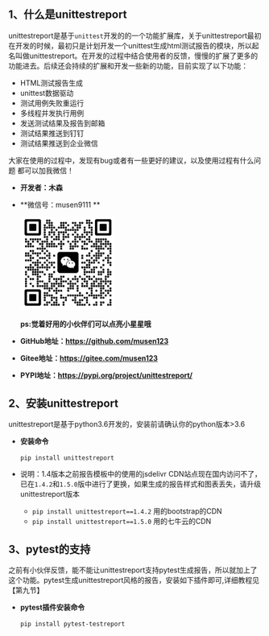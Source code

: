 #

##  1、什么是unittestreport

unittestreport是基于`unittest`开发的的一个功能扩展库，关于unittestreport最初在开发的时候，最初只是计划开发一个unittest生成html测试报告的模块，所以起名叫做unittestreport。在开发的过程中结合使用者的反馈，慢慢的扩展了更多的功能进去。后续还会持续的扩展和开发一些新的功能，目前实现了以下功能：

- HTML测试报告生成
- unittest数据驱动
- 测试用例失败重运行
- 多线程并发执行用例
- 发送测试结果及报告到邮箱
- 测试结果推送到钉钉
- 测试结果推送到企业微信

大家在使用的过程中，发现有bug或者有一些更好的建议，以及使用过程有什么问题 都可以加我微信！

- **开发者：木森**

- **微信号：musen9111 **

    <img src="img/wx.jpg" alt="wx" style="zoom:25%;" /> 
    
    
    **ps:觉着好用的小伙伴们可以点亮小星星哦**
    
- **GitHub地址：https://github.com/musen123**

- **Gitee地址：https://gitee.com/musen123**

- **PYPI地址：https://pypi.org/project/unittestreport/**

## 2、安装unittestreport

unittestreport是基于python3.6开发的，安装前请确认你的python版本>3.6

- **安装命令**

    `pip install unittestreport`

- 说明：1.4版本之前报告模板中的使用的jsdelivr CDN站点现在国内访问不了，已在`1.4.2`和`1.5.0`版中进行了更换，如果生成的报告样式和图表丢失，请升级unittestreport版本
    - `pip install unittestreport==1.4.2`  用的bootstrap的CDN
    - `pip install unittestreport==1.5.0`  用的七牛云的CDN


## 3、pytest的支持

之前有小伙伴反馈，能不能让unittestreport支持pytest生成报告，所以就加上了这个功能。pytest生成unittestreport风格的报告，安装如下插件即可,详细教程见【第九节】

- **pytest插件安装命令**

    `pip install pytest-testreport`



​    
